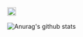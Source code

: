 ###  <img src="https://media.giphy.com/media/l15xvlS8trI0vLQIWb/giphy.gif" alt="Hi.gif" width="20px"> 
![Anurag's github stats](https://github-readme-stats.vercel.app/api?username=A-Kui&show_icons=true&theme=dark)
